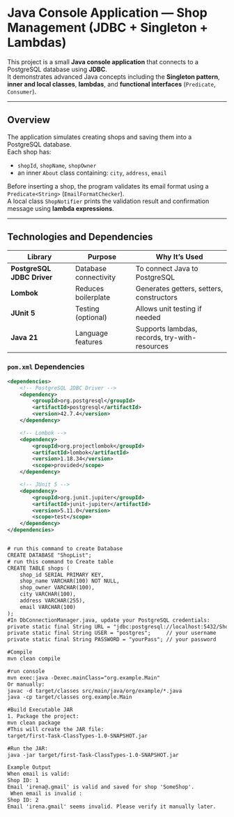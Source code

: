 #  Java Console Application — Shop Management (JDBC + Singleton + Lambdas)

This project is a small **Java console application** that connects to a PostgreSQL database using **JDBC**.  
It demonstrates advanced Java concepts including the **Singleton pattern**, **inner and local classes**, **lambdas**, and **functional interfaces** (`Predicate`, `Consumer`).

---

##  Overview

The application simulates creating shops and saving them into a PostgreSQL database.  
Each shop has:
- `shopId`, `shopName`, `shopOwner`
- an inner `About` class containing: `city`, `address`, `email`

Before inserting a shop, the program validates its email format using a `Predicate<String>` (`EmailFormatChecker`).  
A local class `ShopNotifier` prints the validation result and confirmation message using **lambda expressions**.

---

##  Technologies and Dependencies

| Library | Purpose | Why It’s Used |
|----------|----------|---------------|
| **PostgreSQL JDBC Driver** | Database connectivity | To connect Java to PostgreSQL |
| **Lombok** | Reduces boilerplate | Generates getters, setters, constructors |
| **JUnit 5** | Testing (optional) | Allows unit testing if needed |
| **Java 21** | Language features | Supports lambdas, records, try-with-resources |

### `pom.xml` Dependencies
```xml
<dependencies>
    <!-- PostgreSQL JDBC Driver -->
    <dependency>
        <groupId>org.postgresql</groupId>
        <artifactId>postgresql</artifactId>
        <version>42.7.4</version>
    </dependency>

    <!-- Lombok -->
    <dependency>
        <groupId>org.projectlombok</groupId>
        <artifactId>lombok</artifactId>
        <version>1.18.34</version>
        <scope>provided</scope>
    </dependency>

    <!-- JUnit 5 -->
    <dependency>
        <groupId>org.junit.jupiter</groupId>
        <artifactId>junit-jupiter</artifactId>
        <version>5.11.0</version>
        <scope>test</scope>
    </dependency>
</dependencies>


# run this command to create Database
CREATE DATABASE "ShopList";
# run this command to Create table
CREATE TABLE shops (
    shop_id SERIAL PRIMARY KEY,
    shop_name VARCHAR(100) NOT NULL,
    shop_owner VARCHAR(100),
    city VARCHAR(100),
    address VARCHAR(255),
    email VARCHAR(100)
);
#In DbConnectionManager.java, update your PostgreSQL credentials:
private static final String URL = "jdbc:postgresql://localhost:5432/ShopList";
private static final String USER = "postgres";     // your username
private static final String PASSWORD = "yourPass"; // your password

#Compile
mvn clean compile

#run console
mvn exec:java -Dexec.mainClass="org.example.Main"
Or manually:
javac -d target/classes src/main/java/org/example/*.java
java -cp target/classes org.example.Main

#Build Executable JAR
1. Package the project:
mvn clean package
#This will create the JAR file:
target/first-Task-ClassTypes-1.0-SNAPSHOT.jar

#Run the JAR:
java -jar target/first-Task-ClassTypes-1.0-SNAPSHOT.jar

Example Output
When email is valid:
Shop ID: 1
Email 'irena@.gmail' is valid and saved for shop 'SomeShop'.
 When email is invalid :
Shop ID: 2
Email 'irena.gmail' seems invalid. Please verify it manually later.
 

